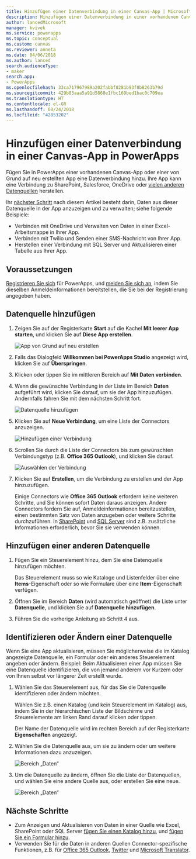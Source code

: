 ```yaml
---
title: Hinzufügen einer Datenverbindung in einer Canvas-App | Microsoft-Dokumentation
description: Hinzufügen einer Datenverbindung in einer vorhandenen Canvas-App oder in einer leeren App
author: lancedMicrosoft
manager: kvivek
ms.service: powerapps
ms.topic: conceptual
ms.custom: canvas
ms.reviewer: anneta
ms.date: 04/06/2018
ms.author: lanced
search.audienceType:
- maker
search.app:
- PowerApps
ms.openlocfilehash: 33ca717967989a202fabbf8281b93f8b8263b79d
ms.sourcegitcommit: 429b83aaa5a91d5868e1fbc169bed1bac0c709ea
ms.translationtype: HT
ms.contentlocale: el-GR
ms.lasthandoff: 08/24/2018
ms.locfileid: "42853202"
---
```

# <a name="add-a-data-connection-to-a-canvas-app-in-powerapps"></a>Hinzufügen einer Datenverbindung in einer Canvas-App in PowerApps

Fügen Sie in PowerApps einer vorhandenen Canvas-App oder einer von Grund auf neu erstellten App eine Datenverbindung hinzu. Ihre App kann eine Verbindung zu SharePoint, Salesforce, OneDrive oder [vielen anderen Datenquellen](connections-list.md) herstellen.

Ihr [nächster Schritt](#next-steps) nach diesem Artikel besteht darin, Daten aus dieser Datenquelle in der App anzuzeigen und zu verwalten; siehe folgende Beispiele:

* Verbinden mit OneDrive und Verwalten von Daten in einer Excel-Arbeitsmappe in Ihrer App.
* Verbinden mit Twilio und Senden einer SMS-Nachricht von Ihrer App.
* Herstellen einer Verbindung mit SQL Server und Aktualisieren einer Tabelle aus Ihrer App.

## <a name="prerequisites"></a>Voraussetzungen

[Registrieren Sie sich](../signup-for-powerapps.md) für PowerApps, und [melden Sie sich an](http://web.powerapps.com?utm_source=padocs&utm_medium=linkinadoc&utm_campaign=referralsfromdoc), indem Sie dieselben Anmeldeinformationen bereitstellen, die Sie bei der Registrierung angegeben haben.

## <a name="add-a-data-source"></a>Datenquelle hinzufügen
1. Zeigen Sie auf der Registerkarte **Start** auf die Kachel **Mit leerer App starten**, und klicken Sie auf **Diese App erstellen**.

    ![App von Grund auf neu erstellen](./media/add-data-connection/blank-app-tile.png)

1. Falls das Dialogfeld **Willkommen bei PowerApps Studio** angezeigt wird, klicken Sie auf **Überspringen**.

3. Klicken oder tippen Sie im mittleren Bereich auf **Mit Daten verbinden**.

4. Wenn die gewünschte Verbindung in der Liste im Bereich **Daten** aufgeführt wird, klicken Sie darauf, um sie der App hinzuzufügen. Andernfalls fahren Sie mit dem nächsten Schritt fort.

    ![Datenquelle hinzufügen](./media/add-data-connection/choose-existing-connections.png)

5. Klicken Sie auf **Neue Verbindung**, um eine Liste der Connectors anzuzeigen.

    ![Hinzufügen einer Verbindung](./media/add-data-connection/new-connection.png)

6. Scrollen Sie durch die Liste der Connectors bis zum gewünschten Verbindungstyp (z.B. **Office 365 Outlook**), und klicken Sie darauf.

    ![Auswählen der Verbindung](./media/add-data-connection/choose-connection.png)

7. Klicken Sie auf **Erstellen**, um die Verbindung zu erstellen und der App hinzuzufügen.

    Einige Connectors wie **Office 365 Outlook** erfordern keine weiteren Schritte, und Sie können sofort Daten daraus anzeigen. Andere Connectors fordern Sie auf, Anmeldeinformationen bereitzustellen, einen bestimmten Satz von Daten anzugeben oder weitere Schritte durchzuführen. In [SharePoint](connections/connection-sharepoint-online.md) und [SQL Server](connections/connection-azure-sqldatabase.md) sind z.B. zusätzliche Informationen erforderlich, bevor Sie sie verwenden können.

## <a name="add-another-data-source"></a>Hinzufügen einer anderen Datenquelle
1. Fügen Sie ein Steuerelement hinzu, dem Sie eine Datenquelle hinzufügen möchten.

    Das Steuerelement muss so wie Kataloge und Listenfelder über eine **Items**-Eigenschaft oder so wie Formulare über eine **Item**-Eigenschaft verfügen.

1. Öffnen Sie im Bereich **Daten** (wird automatisch geöffnet) die Liste unter **Datenquelle**, und klicken Sie auf **Datenquelle hinzufügen**.

1. Führen Sie die vorherige Anleitung ab Schritt 4 aus.

## <a name="identify-or-change-a-data-source"></a>Identifizieren oder Ändern einer Datenquelle
Wenn Sie eine App aktualisieren, müssen Sie möglicherweise die im Katalog angezeigte Datenquelle, ein Formular oder ein anderes Steuerelement angeben oder ändern. Beispiel: Beim Aktualisieren einer App müssen Sie eine Datenquelle identifizieren, die von jemand anderem vor Kurzem oder von Ihnen selbst vor längerer Zeit erstellt wurde.

1. Wählen Sie das Steuerelement aus, für das Sie die Datenquelle identifizieren oder ändern möchten.

    Wählen Sie z.B. einen Katalog (und kein Steuerelement im Katalog) aus, indem Sie in der hierarchischen Liste der Bildschirme und Steuerelemente am linken Rand darauf klicken oder tippen.

    Der Name der Datenquelle wird im rechten Bereich auf der Registerkarte **Eigenschaften** angezeigt.

2. Wählen Sie die Datenquelle aus, um sie zu ändern oder um weitere Informationen dazu anzuzeigen.

    ![Bereich „Daten“](./media/add-data-connection/data-pane.png)

3. Um die Datenquelle zu ändern, öffnen Sie die Liste der Datenquellen, und wählen Sie eine andere Quelle aus, oder erstellen Sie eine neue.

     ![Bereich „Daten“](./media/add-data-connection/datasource-list.png)

## <a name="next-steps"></a>Nächste Schritte
* Zum Anzeigen und Aktualisieren von Daten in einer Quelle wie Excel, SharePoint oder SQL Server [fügen Sie einen Katalog hinzu](add-gallery.md), und [fügen Sie ein Formular hinzu](add-form.md).
* Verwenden Sie für die Daten in anderen Quellen Connector-spezifische Funktionen, z.B. für [Office 365 Outlook](connections/connection-office365-outlook.md), [Twitter](connections/connection-twitter.md) und [Microsoft Translator](connections/connection-microsoft-translator.md).
